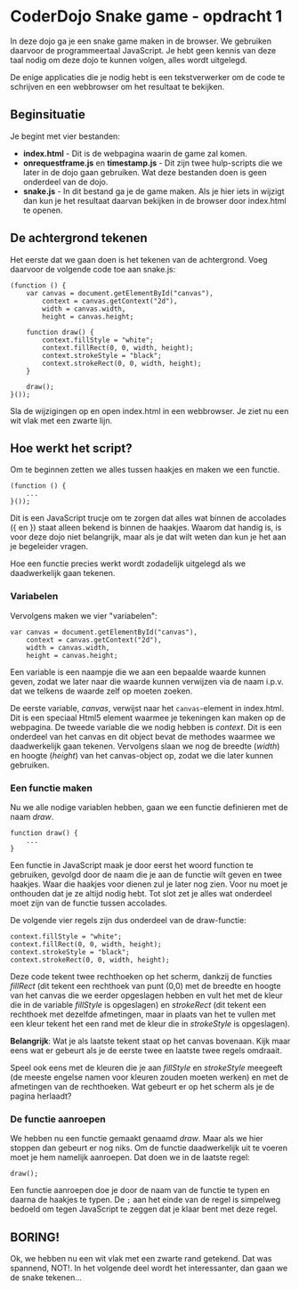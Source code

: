 # CoderDojo Snake game - opdracht 1

In deze dojo ga je een snake game maken in de browser. We gebruiken daarvoor de programmeertaal JavaScript. Je hebt geen kennis van deze taal nodig om deze dojo te kunnen volgen, alles wordt uitgelegd.

De enige applicaties die je nodig hebt is een tekstverwerker om de code te schrijven en een webbrowser om het resultaat te bekijken.

## Beginsituatie

Je begint met vier bestanden:

* **index.html** - Dit is de webpagina waarin de game zal komen.
* **onrequestframe.js** en **timestamp.js** - Dit zijn twee hulp-scripts die we later in de dojo gaan gebruiken. Wat deze bestanden doen is geen onderdeel van de dojo.
* **snake.js** - In dit bestand ga je de game maken. Als je hier iets in wijzigt dan kun je het resultaat daarvan bekijken in de browser door index.html te openen.

## De achtergrond tekenen

Het eerste dat we gaan doen is het tekenen van de achtergrond. Voeg daarvoor de volgende code toe aan snake.js:

    (function () {
        var canvas = document.getElementById("canvas"),
			context = canvas.getContext("2d"),
			width = canvas.width,
			height = canvas.height;

        function draw() {
            context.fillStyle = "white";
            context.fillRect(0, 0, width, height);
            context.strokeStyle = "black";
            context.strokeRect(0, 0, width, height);
        }

        draw();
    }());
    
Sla de wijzigingen op en open index.html in een webbrowser. Je ziet nu een wit vlak met een zwarte lijn.

## Hoe werkt het script?

Om te beginnen zetten we alles tussen haakjes en maken we een functie.

    (function () {
        ...
    }());
    
Dit is een JavaScript trucje om te zorgen dat alles wat binnen de accolades ({ en }) staat alleen bekend is binnen de haakjes. Waarom dat handig is, is voor deze dojo niet belangrijk, maar als je dat wilt weten dan kun je het aan je begeleider vragen.

Hoe een functie precies werkt wordt zodadelijk uitgelegd als we daadwerkelijk gaan tekenen.

### Variabelen

Vervolgens maken we vier "variabelen":

    var canvas = document.getElementById("canvas"),
		context = canvas.getContext("2d"),
		width = canvas.width,
		height = canvas.height;
    
Een variable is een naampje die we aan een bepaalde waarde kunnen geven, zodat we later naar die waarde kunnen verwijzen via de naam i.p.v. dat we telkens de waarde zelf op moeten zoeken.

De eerste variable, *canvas*, verwijst naar het `canvas`-element in index.html. Dit is een speciaal Html5 element waarmee je tekeningen kan maken op de webpagina. De tweede variable die we nodig hebben is *context*. Dit is een onderdeel van het canvas en dit object bevat de methodes waarmee we daadwerkelijk gaan tekenen. Vervolgens slaan we nog de breedte (*width*) en hoogte (*height*) van het canvas-object op, zodat we die later kunnen gebruiken.

### Een functie maken

Nu we alle nodige variablen hebben, gaan we een functie definieren met de naam *draw*. 

    function draw() {
        ...
    }

Een functie in JavaScript maak je door eerst het woord function te gebruiken, gevolgd door de naam die je aan de functie wilt geven en twee haakjes. Waar die haakjes voor dienen zul je later nog zien. Voor nu moet je onthouden dat je ze altijd nodig hebt. Tot slot zet je alles wat onderdeel moet zijn van de functie tussen accolades.

De volgende vier regels zijn dus onderdeel van de draw-functie:

    context.fillStyle = "white";
    context.fillRect(0, 0, width, height);
    context.strokeStyle = "black";
    context.strokeRect(0, 0, width, height);

Deze code tekent twee rechthoeken op het scherm, dankzij de functies *fillRect* (dit tekent een rechthoek van punt (0,0) met de breedte en hoogte van het canvas die we eerder opgeslagen hebben en vult het met de kleur die in de variable *fillStyle* is opgeslagen) en *strokeRect* (dit tekent een rechthoek met dezelfde afmetingen, maar in plaats van het te vullen met een kleur tekent het een rand met de kleur die in *strokeStyle* is opgeslagen). 

**Belangrijk**: Wat je als laatste tekent staat op het canvas bovenaan. Kijk maar eens wat er gebeurt als je de eerste twee en laatste twee regels omdraait.

Speel ook eens met de kleuren die je aan *fillStyle* en *strokeStyle* meegeeft (de meeste engelse namen voor kleuren zouden moeten werken) en met de afmetingen van de rechthoeken. Wat gebeurt er op het scherm als je de pagina herlaadt?

### De functie aanroepen

We hebben nu een functie gemaakt genaamd *draw*. Maar als we hier stoppen dan gebeurt er nog niks. Om de functie daadwerkelijk uit te voeren moet je hem namelijk aanroepen. Dat doen we in de laatste regel:

	draw();

Een functie aanroepen doe je door de naam van de functie te typen en daarna de haakjes te typen. De `;` aan het einde van de regel is simpelweg bedoeld om tegen JavaScript te zeggen dat je klaar bent met deze regel.

## BORING!

Ok, we hebben nu een wit vlak met een zwarte rand getekend. Dat was spannend, NOT!. In het volgende deel wordt het interessanter, dan gaan we de snake tekenen...
